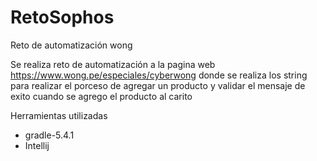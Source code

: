 # RetoSophos
Reto de automatización wong

Se realiza reto de automatización a la pagina web https://www.wong.pe/especiales/cyberwong 
donde se realiza los string para realizar el porceso de agregar un producto y validar el mensaje
de exito cuando se agrego el producto al carito

Herramientas utilizadas
* gradle-5.4.1
* Intellij
